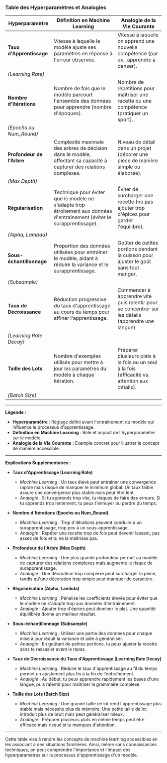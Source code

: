 

### Table des Hyperparamètres et Analogies

| **Hyperparamètre**            | **Définition en Machine Learning**                                                                                   | **Analogie de la Vie Courante**                                                           |
|-------------------------------|----------------------------------------------------------------------------------------------------------------------|-------------------------------------------------------------------------------------------|
| **Taux d'Apprentissage**      | Vitesse à laquelle le modèle ajuste ses paramètres en réponse à l'erreur observée.                                    | Vitesse à laquelle on apprend une nouvelle compétence (par ex., apprendre à danser).      |
| *(Learning Rate)*             |                                                                                                                      |                                                                                           |
| **Nombre d'Itérations**       | Nombre de fois que le modèle parcourt l'ensemble des données pour apprendre (nombre d'époques).                       | Nombre de répétitions pour maîtriser une recette ou une compétence (pratiquer un sport).  |
| *(Epochs ou Num_Round)*       |                                                                                                                      |                                                                                           |
| **Profondeur de l'Arbre**     | Complexité maximale des arbres de décision dans le modèle, affectant sa capacité à capturer des relations complexes.  | Niveau de détail dans un projet (décorer une pièce de manière simple ou élaborée).        |
| *(Max Depth)*                 |                                                                                                                      |                                                                                           |
| **Régularisation**            | Technique pour éviter que le modèle ne s'adapte trop étroitement aux données d'entraînement (éviter le surapprentissage). | Éviter de surcharger une recette (ne pas ajouter trop d'épices pour garder l'équilibre).  |
| *(Alpha, Lambda)*             |                                                                                                                      |                                                                                           |
| **Sous-échantillonnage**      | Proportion des données utilisées pour entraîner le modèle, aidant à réduire la variance et le surapprentissage.       | Goûter de petites portions pendant la cuisson pour ajuster le goût sans tout manger.      |
| *(Subsample)*                 |                                                                                                                      |                                                                                           |
| **Taux de Décroissance**      | Réduction progressive du taux d'apprentissage au cours du temps pour affiner l'apprentissage.                          | Commencer à apprendre vite puis ralentir pour se concentrer sur les détails (apprendre une langue). |
| *(Learning Rate Decay)*       |                                                                                                                      |                                                                                           |
| **Taille des Lots**           | Nombre d'exemples utilisés pour mettre à jour les paramètres du modèle à chaque itération.                            | Préparer plusieurs plats à la fois ou un seul à la fois (efficacité vs. attention aux détails). |
| *(Batch Size)*                |                                                                                                                      |                                                                                           |

---

**Légende :**

- **Hyperparamètre** : Réglage défini avant l'entraînement du modèle qui influence le processus d'apprentissage.
- **Définition en Machine Learning** : Rôle et impact de l'hyperparamètre sur le modèle.
- **Analogie de la Vie Courante** : Exemple concret pour illustrer le concept de manière accessible.

---

**Explications Supplémentaires :**

- **Taux d'Apprentissage (Learning Rate)**
  - *Machine Learning* : Un taux élevé peut entraîner une convergence rapide mais risque de manquer le minimum global. Un taux faible assure une convergence plus stable mais peut être lent.
  - *Analogie* : Si tu apprends trop vite, tu risques de faire des erreurs. Si tu apprends trop lentement, tu peux t'ennuyer ou perdre du temps.

- **Nombre d'Itérations (Epochs ou Num_Round)**
  - *Machine Learning* : Trop d'itérations peuvent conduire à un surapprentissage, trop peu à un sous-apprentissage.
  - *Analogie* : Répéter une recette trop de fois peut devenir lassant, pas assez de fois et tu ne la maîtrises pas.

- **Profondeur de l'Arbre (Max Depth)**
  - *Machine Learning* : Une plus grande profondeur permet au modèle de capturer des relations complexes mais augmente le risque de surapprentissage.
  - *Analogie* : Une décoration trop complexe peut surcharger la pièce, tandis qu'une décoration trop simple peut manquer de caractère.

- **Régularisation (Alpha, Lambda)**
  - *Machine Learning* : Pénalise les coefficients élevés pour éviter que le modèle ne s'adapte trop aux données d'entraînement.
  - *Analogie* : Ajouter trop d'épices peut dominer le plat. Une quantité équilibrée donne un meilleur résultat.

- **Sous-échantillonnage (Subsample)**
  - *Machine Learning* : Utiliser une partie des données pour chaque mise à jour réduit la variance et aide à généraliser.
  - *Analogie* : En goûtant de petites portions, tu peux ajuster la recette sans te rassasier avant le repas.

- **Taux de Décroissance du Taux d'Apprentissage (Learning Rate Decay)**
  - *Machine Learning* : Réduire le taux d'apprentissage au fil du temps permet un ajustement plus fin à la fin de l'entraînement.
  - *Analogie* : Au début, tu peux apprendre rapidement les bases d'une langue, puis ralentir pour maîtriser la grammaire complexe.

- **Taille des Lots (Batch Size)**
  - *Machine Learning* : Une grande taille de lot rend l'apprentissage plus stable mais nécessite plus de mémoire. Une petite taille de lot introduit plus de bruit mais peut généraliser mieux.
  - *Analogie* : Préparer plusieurs plats en même temps peut être efficace mais risqué si tu manques d'attention.

---

Cette table vise à rendre les concepts de machine learning accessibles en les associant à des situations familières. Ainsi, même sans connaissances techniques, on peut comprendre l'importance et l'impact des hyperparamètres sur le processus d'apprentissage d'un modèle.
